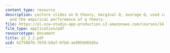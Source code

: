 ```yaml
---
content_type: resource
description: Lecture slides on Q theory, marginal Q, average Q, used capital market,
  and the empirical performance of q theory.
file: https://ol-ocw-studio-app-production.s3.amazonaws.com/courses/14-462-advanced-macroeconomics-ii-spring-2007/6275087676f8b9af0fb8ae9959d05d5a_gl_2_2.pdf
file_type: application/pdf
resourcetype: Document
title: gl_2_2.pdf
uid: 62750876-76f8-b9af-0fb8-ae9959d05d5a
---
```

